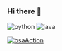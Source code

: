 ### Hi there 👋

<!--
**PARKPARKWOO/PARKPARKWOO** is a ✨ _special_ ✨ repository because its `README.md` (this file) appears on your GitHub profile.

Here are some ideas to get you started:

- 🔭 I’m currently working on ...
- 🌱 I’m currently learning ...
- 👯 I’m looking to collaborate on ...
- 🤔 I’m looking for help with ...
- 💬 Ask me about ...
- 📫 How to reach me: ...
- 😄 Pronouns: ...
- ⚡ Fun fact: ...
-->
![python](https://img.shields.io/badge/-Python3-blue)
![java](https://img.shields.io/badge/-java-lightgrey)

[![bsaAction](https://github.com/PARKPARKWOO/test/actions/workflows/test.yml/badge.svg)](https://github.com/PARKPARKWOO/test/actions/workflows/test.yml)
